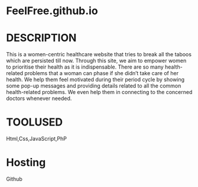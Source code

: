 # FeelFree.github.io

# DESCRIPTION
This is a women-centric healthcare website that tries to break all the taboos which are persisted till now. Through this site, we aim to empower women to prioritise their health as it is indispensable. There are so many health-related problems that a woman can phase if she didn’t take care of her health. We help them feel motivated during their period cycle by showing some pop-up messages and providing details related to all the common health-related problems. We even help them in connecting to the concerned doctors whenever needed.

# TOOLUSED
Html,Css,JavaScript,PhP

# Hosting
Github
